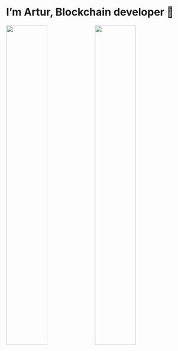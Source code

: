 # I’m Artur, Blockchain developer 👋

<img align="left" width="47%" src="https://github-readme-stats.vercel.app/api?username=ArthurChemov&theme=gotham&show_icons=true" />
<img width="47%" src="https://github-readme-stats.vercel.app/api/top-langs/?username=ArthurChemov&theme=gotham&layout=compact" />

<!---
ArthurChemov/ArthurChemov is a ✨ special ✨ repository because its `README.md` (this file) appears on your GitHub profile.
You can click the Preview link to take a look at your changes.
--->
